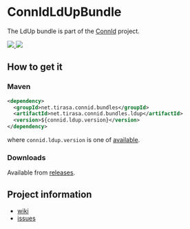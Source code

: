 <!--

    Copyright (C) 2025 ConnId (connid-dev@googlegroups.com)

    Licensed under the Apache License, Version 2.0 (the "License");
    you may not use this file except in compliance with the License.
    You may obtain a copy of the License at

            http://www.apache.org/licenses/LICENSE-2.0

    Unless required by applicable law or agreed to in writing, software
    distributed under the License is distributed on an "AS IS" BASIS,
    WITHOUT WARRANTIES OR CONDITIONS OF ANY KIND, either express or implied.
    See the License for the specific language governing permissions and
    limitations under the License.

-->
ConnIdLdUpBundle
==============

The LdUp bundle is part of the [ConnId](http://connid.tirasa.net) project.

<a href="https://github.com/Tirasa/ConnIdLdUpBundle/actions/workflows/ci.yml">
  <img src="https://github.com/Tirasa/ConnIdLdUpBundle/actions/workflows/ci.yml/badge.svg"/>
</a>
<a href="#">
  <img src="https://img.shields.io/maven-central/v/net.tirasa.connid.bundles/net.tirasa.connid.bundles.ldup.svg"/>
</a>

## How to get it

### Maven

```XML
<dependency>
  <groupId>net.tirasa.connid.bundles</groupId>
  <artifactId>net.tirasa.connid.bundles.ldup</artifactId>
  <version>${connid.ldup.version}</version>
</dependency>
```

where `connid.ldup.version` is one of [available](https://repo1.maven.org/maven2/net/tirasa/connid/bundles/net.tirasa.connid.bundles.ldup/).

### Downloads

Available from [releases](https://github.com/Tirasa/ConnIdLdUpBundle/releases).

## Project information

 * [wiki](https://connid.atlassian.net/wiki/display/BASE/LdUp)
 * [issues](https://connid.atlassian.net/browse/LDUP)
